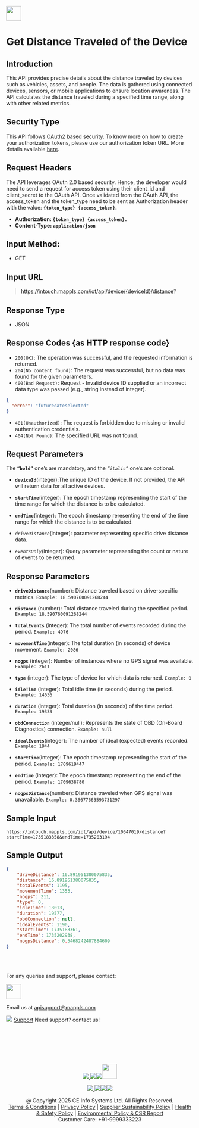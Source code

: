 
[<img src="https://about.mappls.com/about/images/MAPPLS-MapmyIndia-logo.png" height="40"/> </p>](https://about.mappls.com/api/)

# Get Distance Traveled of the Device

## **Introduction**

This API provides precise details about the distance traveled by devices such as vehicles, assets, and people. The data is gathered using connected devices, sensors, or mobile applications to ensure location awareness. The API calculates the distance traveled during a specified time range, along with other related metrics.

## **Security Type**
This API follows OAuth2 based security. To know more on how to create your authorization tokens, please use our authorization token URL. More details available [here](https://github.com/mappls-api/mappls-rest-apis/tree/main/mappls-token-generation-api).

## **Request Headers**

The API leverages OAuth 2.0 based security. Hence, the developer would need to send a request for access token using their client_id and client_secret to the OAuth API. Once validated from the OAuth API, the access_token and the token_type need to be sent as Authorization header with the value: **`{token_type} {access_token}`.**

- **Authorization: `{token_type} {access_token}.`**
- **Content-Type: `application/json`**


## **Input Method:** 
- GET

## **Input URL**

> https://intouch.mappls.com/iot/api/device​/{deviceId}​/distance?

## **Response Type**
- JSON

## **Response Codes {as HTTP response code}**

- `200(OK)`: The operation was successful, and the requested information is returned.
- `204(No content found)`: The request was successful, but no data was found for the given parameters.
- `400(Bad Request)`: Request - Invalid device ID supplied or an incorrect data type was passed (e.g., string instead of integer).

```json
{
  "error": "futuredateselected"
}
```
- `401(Unauthorized)`: The request is forbidden due to missing or invalid authentication credentials.
- `404(Not Found)`: The specified URL was not found.

## **Request Parameters**

The **`“bold”`** one’s are mandatory, and the *`“italic”`* one’s are optional.

- **`deviceId`**(integer):The unique ID of the device. If not provided, the API will return data for all active devices.

- **`startTime`**(integer): The epoch timestamp representing the start of the time range for which the distance is to be calculated.

- **`endTime`**(integer): The epoch timestamp reresenting the end of the time range for which the distance is to be calculated.

- *`driveDistance`*(integer): parameter representing specific drive distance data.

- *`eventsOnly`*(integer): Query parameter representing the count or nature of events to be returned.


## **Response Parameters**

- **`driveDistance`**(number): Distance traveled based on drive-specific metrics. `Example: 18.590760091268244`

- **`distance`** (number): Total distance traveled during the specified period. `Example: 18.590760091268244`

- **`totalEvents`** (integer): The total number of events recorded during the period. `Example: 4976`

- **`movementTime`**(integer): The total duration (in seconds) of device movement. `Example: 2086`

- **`nogps`** (integer): Number of instances where no GPS signal was available. `Example: 2611`

- **`type`** (integer): The type of device for which data is returned. `Example: 0`

- **`idleTime`** (integer): Total idle time (in seconds) during the period. `Example: 14636`

- **`duration`** (integer): Total duration (in seconds) of the time period. `Example: 19333`

- **`obdConnection`** (integer/null): Represents the state of OBD (On-Board Diagnostics) connection. `Example: null`

- **`idealEvents`**(integer): The number of ideal (expected) events recorded. `Example: 1944`

- **`startTime`**(integer): The epoch timestamp representing the start of the period. `Example: 1709619447`

- **`endTime`** (integer): The epoch timestamp representing the end of the period. `Example: 1709638780`

- **`nogpsDistance`**(number): Distance traveled when GPS signal was unavailable. `Example: 0.36677663593731297`

## **Sample Input**

```
https://intouch.mappls.com/iot/api/device/10647019/distance?startTime=1735183358&endTime=1735203194
```

## **Sample Output**

```json
{
    "driveDistance": 16.891951380075835,
    "distance": 16.891951380075835,
    "totalEvents": 1195,
    "movementTime": 1353,
    "nogps": 211,
    "type": 0,
    "idleTime": 18013,
    "duration": 19577,
    "obdConnection": null,
    "idealEvents": 1190,
    "startTime": 1735183361,
    "endTime": 1735202938,
    "nogpsDistance": 0.5468242487884609
}
```



<br></br>

For any queries and support, please contact: 

[<img src="https://about.mappls.com/images/mappls-logo.svg" height="40"/> </p>](https://about.mappls.com/api/)
Email us at [apisupport@mappls.com](mailto:apisupport@mappls.com)


![](https://www.mapmyindia.com/api/img/icons/support.png)
[Support](https://about.mappls.com/contact/)
Need support? contact us!

<br></br>


<br></br>

[<p align="center"> <img src="https://www.mapmyindia.com/api/img/icons/stack-overflow.png"/> ](https://stackoverflow.com/questions/tagged/mappls-api)[![](https://www.mapmyindia.com/api/img/icons/blog.png)](https://about.mappls.com/blog/)[![](https://www.mapmyindia.com/api/img/icons/gethub.png)](https://github.com/Mappls-api)[<img src="https://mmi-api-team.s3.ap-south-1.amazonaws.com/API-Team/npm-logo.one-third%5B1%5D.png" height="40"/> </p>](https://www.npmjs.com/org/mapmyindia) 



[<p align="center"> <img src="https://www.mapmyindia.com/june-newsletter/icon4.png"/> ](https://www.facebook.com/Mapplsofficial)[![](https://www.mapmyindia.com/june-newsletter/icon2.png)](https://twitter.com/mappls)[![](https://www.mapmyindia.com/newsletter/2017/aug/llinkedin.png)](https://www.linkedin.com/company/mappls/)[![](https://www.mapmyindia.com/june-newsletter/icon3.png)](https://www.youtube.com/channel/UCAWvWsh-dZLLeUU7_J9HiOA)




<div align="center">@ Copyright 2025 CE Info Systems Ltd. All Rights Reserved.</div>

<div align="center"> <a href="https://about.mappls.com/api/terms-&-conditions">Terms & Conditions</a> | <a href="https://about.mappls.com/about/privacy-policy">Privacy Policy</a> | <a href="https://about.mappls.com/pdf/mapmyIndia-sustainability-policy-healt-labour-rules-supplir-sustainability.pdf">Supplier Sustainability Policy</a> | <a href="https://about.mappls.com/pdf/Health-Safety-Management.pdf">Health & Safety Policy</a> | <a href="https://about.mappls.com/pdf/Environment-Sustainability-Policy-CSR-Report.pdf">Environmental Policy & CSR Report</a>

<div align="center">Customer Care: +91-9999333223</div>

